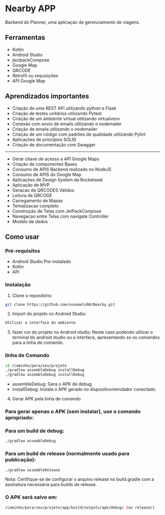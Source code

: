 # Nearby APP
Backend do Planner, uma aplicação de gerenciamento de viagens.

## Ferramentas
- Kotlin
- Android Studio
- jectpackCompose
- Google Map
- QRCODE
- Retrofit ou requisições
- API Google Map


## Aprendizados importantes
- Criação de uma REST API utilizando python e Flask
- Criação de testes unitários utilizando Pytest
- Criação de um ambiente virtual utilizando virtualvenv
- Conexão com envio de emails utilizando o nodemailer
- Criação de emails utilizando o nodemailer
- Criação de um código com padrões de qualidade utilizando Pylint
- Aplicações de princípios SOLID
- Criação de documentação com Swagger
- ---------------------------------------------
- Gerar chave de acesso a API Google Maps
- Criação de componentes Bases
- Consumo de APIS Backend realizado no NodeJS 
- Consumo de APIS do Google Map
- Aplicações de Design System da Rocketseat
- Aplicação de MVP
- Geracao de QRCODES Válidos
- Leitura de QRCODE
- Carregamento de Mapas
- Tematizacao completo
- Construção de Telas com JetPackCompose
- Navegacao entre Telas com navigate Controller
- Modelo de dados



## Como usar

### Pré-requisitos
- Android Studio Pre-instalado
- Kotlin
- APi

### Instalação

1. Clone o repositório:
```sh
git clone https://github.com/nunomelo98/Nearby.git
```

2. Import do projeto no Android Studio:
```sh
Utilizar a interface do ambiente
```
3. fazer run do projeto no Android studio:
Neste caso podendo utilizar o terminal do android studio ou a interface,
apresentando so os comandos para a linha de comando.
### linha de Comando
```sh
cd /caminho/para/seu/projeto 
./gradlew assembleDebug installDebug
./gradlew assembleDebug installDebug
```
- assembleDebug: Gera o APK de debug.
- installDebug: Instala o APK gerado no dispositivo/emulador conectado.

4. Gerar APK pela linha de comando
### Para gerar apenas o APK (sem instalar), use o comando apropriado:
### Para um build de debug:

```sh
./gradlew assembleDebug
```
### Para um build de release (normalmente usado para publicação):

```sh
./gradlew assembleRelease
```
Nota: Certifique-se de configurar o arquivo release no build.gradle com a assinatura necessária para builds de release.

### O APK será salvo em:
```sh
/caminho/para/seu/projeto/app/build/outputs/apk/debug/ (ou release/)
```

